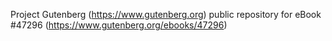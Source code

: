 Project Gutenberg (https://www.gutenberg.org) public repository for eBook #47296 (https://www.gutenberg.org/ebooks/47296)
